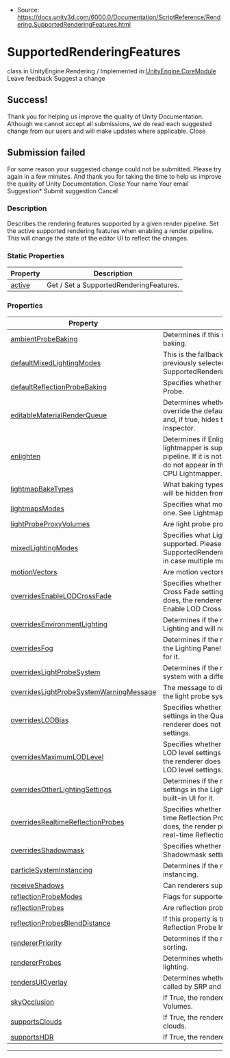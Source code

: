 * Source: https://docs.unity3d.com/6000.0/Documentation/ScriptReference/Rendering.SupportedRenderingFeatures.html

# SupportedRenderingFeatures
class in UnityEngine.Rendering
/
Implemented in:[UnityEngine.CoreModule](https://docs.unity3d.com/6000.0/Documentation/ScriptReference/UnityEngine.CoreModule.html)
Leave feedback
Suggest a change
## Success!
Thank you for helping us improve the quality of Unity Documentation. Although we cannot accept all submissions, we do read each suggested change from our users and will make updates where applicable.
Close
## Submission failed
For some reason your suggested change could not be submitted. Please <a>try again</a> in a few minutes. And thank you for taking the time to help us improve the quality of Unity Documentation.
Close
Your name Your email Suggestion* Submit suggestion
Cancel
### Description
Describes the rendering features supported by a given render pipeline.
Set the active supported rendering features when enabling a render pipeline. This will change the state of the editor UI to reflect the changes.
### Static Properties
Property | Description  
---|---  
[active](https://docs.unity3d.com/6000.0/Documentation/ScriptReference/Rendering.SupportedRenderingFeatures-active.html) | Get / Set a SupportedRenderingFeatures.  
### Properties
Property | Description  
---|---  
[ambientProbeBaking](https://docs.unity3d.com/6000.0/Documentation/ScriptReference/Rendering.SupportedRenderingFeatures-ambientProbeBaking.html) | Determines if this renderer supports ambient probe baking.  
[defaultMixedLightingModes](https://docs.unity3d.com/6000.0/Documentation/ScriptReference/Rendering.SupportedRenderingFeatures-defaultMixedLightingModes.html) | This is the fallback mode if the mode the user had previously selected is no longer available. See SupportedRenderingFeatures.mixedLightingModes.  
[defaultReflectionProbeBaking](https://docs.unity3d.com/6000.0/Documentation/ScriptReference/Rendering.SupportedRenderingFeatures-defaultReflectionProbeBaking.html) | Specifies whether this renderer bakes a default Reflection Probe.  
[editableMaterialRenderQueue](https://docs.unity3d.com/6000.0/Documentation/ScriptReference/Rendering.SupportedRenderingFeatures-editableMaterialRenderQueue.html) | Determines whether the Scriptable Render Pipeline will override the default Material’s Render Queue settings and, if true, hides the Render Queue property in the Inspector.  
[enlighten](https://docs.unity3d.com/6000.0/Documentation/ScriptReference/Rendering.SupportedRenderingFeatures-enlighten.html) | Determines if Enlighten Realtime Global Illumination lightmapper is supported by the currently selected pipeline. If it is not supported, Enlighten-specific settings do not appear in the Editor, which then defaults to the CPU Lightmapper.  
[lightmapBakeTypes](https://docs.unity3d.com/6000.0/Documentation/ScriptReference/Rendering.SupportedRenderingFeatures-lightmapBakeTypes.html) | What baking types are supported. The unsupported ones will be hidden from the UI. See LightmapBakeType.  
[lightmapsModes](https://docs.unity3d.com/6000.0/Documentation/ScriptReference/Rendering.SupportedRenderingFeatures-lightmapsModes.html) | Specifies what modes are supported. Has to be at least one. See LightmapsMode.  
[lightProbeProxyVolumes](https://docs.unity3d.com/6000.0/Documentation/ScriptReference/Rendering.SupportedRenderingFeatures-lightProbeProxyVolumes.html) | Are light probe proxy volumes supported?  
[mixedLightingModes](https://docs.unity3d.com/6000.0/Documentation/ScriptReference/Rendering.SupportedRenderingFeatures-mixedLightingModes.html) | Specifies what LightmapMixedBakeModes that are supported. Please define a SupportedRenderingFeatures.defaultMixedLightingModes in case multiple modes are supported.  
[motionVectors](https://docs.unity3d.com/6000.0/Documentation/ScriptReference/Rendering.SupportedRenderingFeatures-motionVectors.html) | Are motion vectors supported?  
[overridesEnableLODCrossFade](https://docs.unity3d.com/6000.0/Documentation/ScriptReference/Rendering.SupportedRenderingFeatures-overridesEnableLODCrossFade.html) | Specifies whether the renderer overrides the Enable LOD Cross Fade settings in the Quality Settings Panel. If It does, the renderer does not need the built-in UI for Enable LOD Cross Fade settings.  
[overridesEnvironmentLighting](https://docs.unity3d.com/6000.0/Documentation/ScriptReference/Rendering.SupportedRenderingFeatures-overridesEnvironmentLighting.html) | Determines if the renderer will override the Environment Lighting and will no longer need the built-in UI for it.  
[overridesFog](https://docs.unity3d.com/6000.0/Documentation/ScriptReference/Rendering.SupportedRenderingFeatures-overridesFog.html) | Determines if the renderer will override the fog settings in the Lighting Panel and will no longer need the built-in UI for it.  
[overridesLightProbeSystem](https://docs.unity3d.com/6000.0/Documentation/ScriptReference/Rendering.SupportedRenderingFeatures-overridesLightProbeSystem.html) | Determines if the renderer will override the light probe system with a different one.  
[overridesLightProbeSystemWarningMessage](https://docs.unity3d.com/6000.0/Documentation/ScriptReference/Rendering.SupportedRenderingFeatures-overridesLightProbeSystemWarningMessage.html) | The message to display in the LightProbeGroup editor if the light probe system is overridden by the renderer.  
[overridesLODBias](https://docs.unity3d.com/6000.0/Documentation/ScriptReference/Rendering.SupportedRenderingFeatures-overridesLODBias.html) | Specifies whether the renderer overrides the LOD bias settings in the Quality Settings Panel. If It does, the renderer does not need the built-in UI for LOD bias settings.  
[overridesMaximumLODLevel](https://docs.unity3d.com/6000.0/Documentation/ScriptReference/Rendering.SupportedRenderingFeatures-overridesMaximumLODLevel.html) | Specifies whether the renderer overrides the maximum LOD level settings in the Quality Settings Panel. If It does, the renderer does not need the built-in UI for maximum LOD level settings.  
[overridesOtherLightingSettings](https://docs.unity3d.com/6000.0/Documentation/ScriptReference/Rendering.SupportedRenderingFeatures-overridesOtherLightingSettings.html) | Determines if the renderer will override halo and flare settings in the Lighting Panel and will no longer need the built-in UI for it.  
[overridesRealtimeReflectionProbes](https://docs.unity3d.com/6000.0/Documentation/ScriptReference/Rendering.SupportedRenderingFeatures-overridesRealtimeReflectionProbes.html) | Specifies whether the render pipeline overrides the real-time Reflection Probes settings in the Quality settings. If It does, the render pipeline does not need the built-in UI for real-time Reflection Probes settings.  
[overridesShadowmask](https://docs.unity3d.com/6000.0/Documentation/ScriptReference/Rendering.SupportedRenderingFeatures-overridesShadowmask.html) | Specifies whether the render pipeline overrides the Shadowmask settings in the Quality settings.  
[particleSystemInstancing](https://docs.unity3d.com/6000.0/Documentation/ScriptReference/Rendering.SupportedRenderingFeatures-particleSystemInstancing.html) | Determines if the renderer supports Particle System GPU instancing.  
[receiveShadows](https://docs.unity3d.com/6000.0/Documentation/ScriptReference/Rendering.SupportedRenderingFeatures-receiveShadows.html) | Can renderers support receiving shadows?  
[reflectionProbeModes](https://docs.unity3d.com/6000.0/Documentation/ScriptReference/Rendering.SupportedRenderingFeatures-reflectionProbeModes.html) | Flags for supported reflection probes.  
[reflectionProbes](https://docs.unity3d.com/6000.0/Documentation/ScriptReference/Rendering.SupportedRenderingFeatures-reflectionProbes.html) | Are reflection probes supported?  
[reflectionProbesBlendDistance](https://docs.unity3d.com/6000.0/Documentation/ScriptReference/Rendering.SupportedRenderingFeatures-reflectionProbesBlendDistance.html) | If this property is true, the blend distance field in the Reflection Probe Inspector window is editable.  
[rendererPriority](https://docs.unity3d.com/6000.0/Documentation/ScriptReference/Rendering.SupportedRenderingFeatures-rendererPriority.html) | Determines if the renderer supports renderer priority sorting.  
[rendererProbes](https://docs.unity3d.com/6000.0/Documentation/ScriptReference/Rendering.SupportedRenderingFeatures-rendererProbes.html) | Determines whether the Renderer supports probe lighting.  
[rendersUIOverlay](https://docs.unity3d.com/6000.0/Documentation/ScriptReference/Rendering.SupportedRenderingFeatures-rendersUIOverlay.html) | Determines whether the function to render UI overlays is called by SRP and not by the engine.  
[skyOcclusion](https://docs.unity3d.com/6000.0/Documentation/ScriptReference/Rendering.SupportedRenderingFeatures-skyOcclusion.html) | If True, the renderer supports sky occlusion in Probe Volumes.  
[supportsClouds](https://docs.unity3d.com/6000.0/Documentation/ScriptReference/Rendering.SupportedRenderingFeatures-supportsClouds.html) | If True, the renderer supports cloud layers or volumetric clouds.  
[supportsHDR](https://docs.unity3d.com/6000.0/Documentation/ScriptReference/Rendering.SupportedRenderingFeatures-supportsHDR.html) | If True, the renderer supports HDR display output.  
* * *
